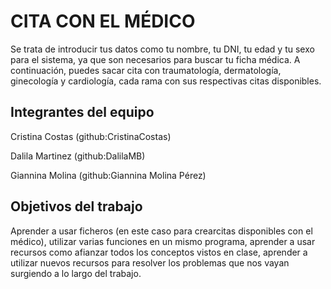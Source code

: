 # CITA CON EL MÉDICO

Se trata de introducir tus datos como tu nombre, tu DNI, tu edad y tu sexo para el sistema, ya que son necesarios para buscar tu ficha médica. A continuación, puedes sacar cita con traumatología, dermatología, ginecología y cardiología, cada rama con sus respectivas citas disponibles. 

## Integrantes del equipo

Cristina Costas (github:CristinaCostas)

Dalila Martinez (github:DalilaMB)

Giannina Molina (github:Giannina Molina Pérez)

## Objetivos del trabajo

Aprender a usar ficheros (en este caso para crearcitas disponibles con el médico), utilizar varias funciones en un mismo programa, aprender a usar recursos como  afianzar todos los conceptos vistos en clase, aprender a utilizar nuevos recursos para resolver los problemas que nos vayan surgiendo a lo largo del trabajo.

